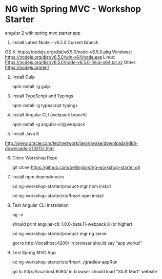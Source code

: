 # NG with Spring MVC - Workshop Starter
angular 2 with spring mvc starter app

1) Install Latest Node - v6.5.0 Current Branch

OS X: https://nodejs.org/dist/v6.5.0/node-v6.5.0.pkg
Windows: https://nodejs.org/dist/v6.5.0/win-x64/node.exe
Linux: https://nodejs.org/dist/v6.5.0/node-v6.5.0-linux-x64.tar.xz
Other: https://nodejs.org/en/

2) Install Gulp

    npm install -g gulp

3) Install TypeScript and Typings

    npm install -g typescript typings

4) Install Angular CLI (webpack branch)

    npm install -g angular-cli@webpack
    
5) Install Java 8

http://www.oracle.com/technetwork/java/javase/downloads/jdk8-downloads-2133151.html

6) Clone Workshop Repo

    git clone https://github.com/bellingson/ng-workshop-starter.git

7) Install npm dependencies

    cd ng-workshop-starter/product-mgr
    npm install

    cd ng-workshop-starter/stuffmart
    npm install


8) Test Angular CLI Installation

    ng -v
    
    should print angular-cli: 1.0.0-beta.11-webpack.8 (or higher)
    
    cd ng-workshop-starter/product-mgr
    ng serve

    got to http://localhost:4200/ in browser
    should say "app works!"

9) Test Spring MVC App

    cd ng-workshop-starter/stuffmart
    ./gradlew appRun
    
    go to http://localhost:8080/ in browser
    should load "Stuff Mart" website
    
    



